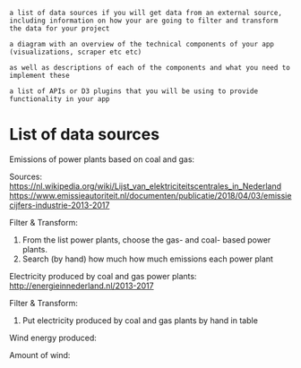 

    a list of data sources if you will get data from an external source, including information on how your are going to filter and transform the data for your project

    a diagram with an overview of the technical components of your app (visualizations, scraper etc etc)

    as well as descriptions of each of the components and what you need to implement these

    a list of APIs or D3 plugins that you will be using to provide functionality in your app

# List of data sources

Emissions of power plants based on coal and gas:

Sources:
https://nl.wikipedia.org/wiki/Lijst_van_elektriciteitscentrales_in_Nederland
https://www.emissieautoriteit.nl/documenten/publicatie/2018/04/03/emissiecijfers-industrie-2013-2017

Filter & Transform:
1. From the list power plants, choose the gas- and coal- based power plants. 
2. Search (by hand) how much 
how much emissions each power plant

Electricity produced by coal and gas power plants:
http://energieinnederland.nl/2013-2017 

Filter & Transform:
1. Put electricity produced by coal and gas plants by hand in table

Wind energy produced:

Amount of wind:

